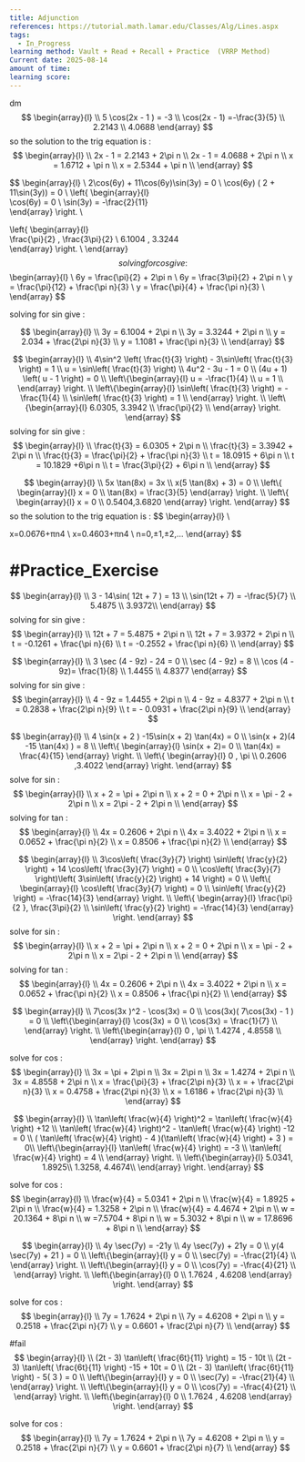 ```yaml
---
title: Adjunction
references: https://tutorial.math.lamar.edu/Classes/Alg/Lines.aspx
tags:
  - In_Progress
learning method: Vault + Read + Recall + Practice  (VRRP Method)
Current date: 2025-08-14
amount of time: 
learning score:
---
```

dm
$$
\begin{array}{l} \\
5 \cos(2x - 1 )  = -3   \\
\cos(2x - 1)  =-\frac{3}{5}  \\
2.2143  \\
4.0688
\end{array}
$$so the solution to the trig equation is  : 
$$
\begin{array}{l} \\
2x - 1  =   2.2143    +  2\pi n      \\
2x - 1  =   4.0688   +  2\pi n       \\
x  =   1.6712    +  \pi n      \\
x  =   2.5344  +  \pi n      \\
\end{array}
$$


$$
\begin{array}{l}  \\
2\cos(6y) +  11\cos(6y)\sin(3y) =   0  \\
\cos(6y) ( 2 +  11\sin(3y))  =  0  \\
\left\{ \begin{array}{l}  
\cos(6y)  =  0   \\
\sin(3y)   =  -\frac{2}{11}  
\end{array}  \right.  \\
 
\left\{ \begin{array}{l}  
\frac{\pi}{2}  , \frac{3\pi}{2} \\
6.1004 ,  3.3244  
\end{array}  \right.  \\
\end{array}
$$
solving for cos give :  
$$
\begin{array}{l} \\
6y   =    \frac{\pi}{2}   +  2\pi n      \\
6y =   \frac{3\pi}{2}   + 2\pi n      \\
y   =    \frac{\pi}{12}   +  \frac{\pi n}{3}      \\
y =   \frac{\pi}{4}   + \frac{\pi n}{3}      \\
\end{array}
$$

solving for  sin give : 

$$
\begin{array}{l} \\
3y  =  6.1004     +  2\pi n      \\
3y =     3.3244    + 2\pi n      \\
y   =    2.034   +  \frac{2\pi n}{3}      \\
y =   1.1081  + \frac{\pi n}{3}      \\
\end{array}
$$





$$
\begin{array}{l}  \\
4\sin^2  \left( \frac{t}{3}  \right)  -  3\sin\left( \frac{t}{3}   \right) =  1     \\
u  = \sin\left( \frac{t}{3} \right) \\
4u^2   -  3u - 1 =  0  \\
(4u + 1) \left( u - 1 \right)    = 0  \\
\left\{\begin{array}{l}
u  =  -\frac{1}{4}   \\
u  =  1 \\ 
\end{array} 
 \right.   \\
\left\{\begin{array}{l}
\sin\left( \frac{t}{3}   \right)  =  -\frac{1}{4}   \\
\sin\left( \frac{t}{3}   \right)   =  1 \\ 
\end{array} 
 \right.  \\
\left\{\begin{array}{l}
6.0305, 3.3942  \\
\frac{\pi}{2} \\ 
\end{array} 
 \right. 
\end{array}
$$
solving for sin give :  
$$
\begin{array}{l} \\
\frac{t}{3}  =   6.0305   +  2\pi n      \\
\frac{t}{3} =   3.3942    + 2\pi n      \\
\frac{t}{3}   =   \frac{\pi}{2}   +  \frac{\pi n}{3}      \\
t  =   18.0915   +  6\pi n      \\
t =   10.1829   +6\pi n     \\
t   =   \frac{3\pi}{2}   + 6\pi n  \\
\end{array}
$$



$$
\begin{array}{l} \\
5x \tan(8x) = 3x   \\
x(5 \tan(8x)  + 3)  =  0  \\
\left\{ \begin{array}{l}
x  =   0  \\
\tan(8x)  = \frac{3}{5}  
\end{array}  \right.   \\
\left\{ \begin{array}{l}
x  =   0  \\
0.5404,3.6820
\end{array}  \right. 
\end{array}
$$so the solution to the trig equation is  : 
$$
\begin{array}{l} \\

x=0.0676+πn4 \\
x=0.4603+πn4 \\
n=0,±1,±2,…
\end{array}
$$


# #Practice_Exercise 




$$
\begin{array}{l}  \\
3 - 14\sin( 12t  +  7 ) =  13    \\
\sin(12t  + 7)  =  -\frac{5}{7}   \\
5.4875  \\
3.9372\\
\end{array}
$$
solving for sin give :  
$$
\begin{array}{l} \\
12t  + 7  =   5.4875   +  2\pi n       \\
12t +  7  =  3.9372    + 2\pi n      \\
t  =  -0.1261   +  \frac{\pi n}{6}      \\
t =   -0.2552  +  \frac{\pi n}{6}     \\
\end{array}
$$ 







$$
\begin{array}{l}  \\
3 \sec (4 -  9z)  - 24 =  0  \\
 \sec (4 -  9z)    =   8  \\
\cos (4  - 9z)=   \frac{1}{8}   \\
1.4455    \\
 4.8377 
\end{array}
$$
solving for sin give :  
$$
\begin{array}{l} \\
4 -  9z =   1.4455   +  2\pi n       \\
4 -  9z  =   4.8377     + 2\pi n      \\
t  = 0.2838  +  \frac{2\pi n}{9}   \\
t =  - 0.0931 +  \frac{2\pi n}{9}     \\
\end{array}
$$ 





$$
\begin{array}{l}  \\
4 \sin(x  + 2  )    -15\sin(x + 2) \tan(4x) = 0    \\
\sin(x + 2)(4  -15 \tan(4x)   )   =   8  \\
\left\{  \begin{array}{l}
\sin(x + 2)=    0  \\
\tan(4x)   =  \frac{4}{15}
\end{array}
  \right.   \\
\left\{  \begin{array}{l}
0  ,   \pi  \\
0.2606 ,3.4022 
\end{array}
  \right. 
\end{array}
$$
 solve for sin :
  $$
\begin{array}{l} \\
x  +  2 =     \pi      +  2\pi n       \\
x  +  2  =    0     + 2\pi n      \\
x  =     \pi    -  2   +  2\pi n       \\
x  =    2\pi    -  2    + 2\pi n      \\
\end{array}
$$
solving for tan  :
$$
\begin{array}{l} \\
4x =    0.2606   +  2\pi n  \\
4x =  3.4022     +  2\pi n     \\
x =    0.0652   +  \frac{\pi n}{2}  \\
x = 0.8506   +  \frac{\pi n}{2}     \\
\end{array}
$$









$$
\begin{array}{l}   \\
3\cos\left( \frac{3y}{7} \right)  \sin\left(  \frac{y}{2} \right) + 14 \cos\left( \frac{3y}{7} \right)   =   0 \\
\cos\left( \frac{3y}{7} \right)\left(  3\sin\left(  \frac{y}{2} \right) + 14 \right)  = 0      \\
\left\{ \begin{array}{l} 
\cos\left( \frac{3y}{7} \right)  = 0    \\
\sin\left(  \frac{y}{2} \right)   = -\frac{14}{3}
\end{array} \right.   \\
\left\{ \begin{array}{l} 
\frac{\pi}{2 }, \frac{3\pi}{2}     \\
\sin\left(  \frac{y}{2} \right)   = -\frac{14}{3}
\end{array} \right. 
\end{array}
$$
 solve for sin :
  $$
\begin{array}{l} \\
x  +  2 =     \pi      +  2\pi n       \\
x  +  2  =    0     + 2\pi n      \\
x  =     \pi    -  2   +  2\pi n       \\
x  =    2\pi    -  2    + 2\pi n      \\
\end{array}
$$
solving for tan  :
$$
\begin{array}{l} \\
4x =    0.2606   +  2\pi n  \\
4x =  3.4022     +  2\pi n     \\
x =    0.0652   +  \frac{\pi n}{2}  \\
x = 0.8506   +  \frac{\pi n}{2}     \\
\end{array}
$$



$$
\begin{array}{l}  \\
7\cos(3x )^2  - \cos(3x)   = 0  \\
\cos(3x)( 7\cos(3x) - 1  )   =   0 \\
\left\{\begin{array}{l}  
 \cos(3x)  =  0  \\
\cos(3x)   =  \frac{1}{7}  \\
\end{array} 
 \right.   \\
\left\{\begin{array}{l}  
0 , \pi   \\
1.4274  ,  4.8558 \\
\end{array} 
 \right.  
\end{array}
$$

 solve for cos :
  $$
\begin{array}{l} \\
3x   =     \pi      +  2\pi n       \\
3x   =        2\pi n       \\
3x =   1.4274    +  2\pi n  \\
3x =  4.8558      +  2\pi n     \\
x   =     \frac{\pi}{3}      +  \frac{2\pi n}{3}       \\
x   =       +  \frac{2\pi n}{3}         \\
x =  0.4758   +  \frac{2\pi n}{3}    \\
x =  1.6186     +  \frac{2\pi n}{3}       \\
\end{array}
$$



$$
\begin{array}{l}  \\
\tan\left( \frac{w}{4} \right)^2     =  \tan\left( \frac{w}{4}  \right)   +12   \\
\tan\left( \frac{w}{4} \right)^2    - \tan\left( \frac{w}{4}  \right)  -12 =   0     \\
( \tan\left( \frac{w}{4}  \right)  -   4 )(\tan\left( \frac{w}{4}  \right) +  3 ) =   0\\
\left\{\begin{array}{l}  
\tan\left( \frac{w}{4}  \right) =  -3 \\
\tan\left( \frac{w}{4}  \right)   =  4  \\
\end{array} 
 \right.   \\
\left\{\begin{array}{l}  
5.0341, 1.8925\\
1.3258, 4.4674\\
\end{array} 
 \right.  
\end{array}
$$



 solve for cos :
  $$
\begin{array}{l} \\
\frac{w}{4}  =   5.0341 +  2\pi n       \\
\frac{w}{4}   =    1.8925   +          2\pi n       \\
\frac{w}{4}  =  1.3258 +  2\pi n  \\ 
\frac{w}{4}  =  4.4674  +   2\pi n   \\
w  =  20.1364  +  8\pi n       \\
w   =7.5704    +         8\pi n     \\
w  =  5.3032  +  8\pi n  \\ 
w  =  17.8696  +  8\pi n   \\
\end{array}
$$








$$
\begin{array}{l}  \\
4y \sec(7y) =  -21y    \\
4y \sec(7y) + 21y  =  0   \\
y(4 \sec(7y) +   21 )     = 0  
\\
\left\{\begin{array}{l}  
y  =  0 \\
\sec(7y)  = -\frac{21}{4}  \\
\end{array} 
 \right.   \\
\left\{\begin{array}{l}  
y  =  0 \\
\cos(7y)  = -\frac{4}{21}  \\
\end{array} 
 \right.   \\
\left\{\begin{array}{l}  
0  \\
1.7624  ,  4.6208
\end{array} 
 \right.  
\end{array}
$$



 solve for cos :
  $$
\begin{array}{l} \\
7y =  1.7624   +  2\pi n       \\
7y   =     4.6208  +          2\pi n       \\
y =  0.2518  +  \frac{2\pi n}{7}       \\
y   =     0.6601   +           \frac{2\pi n}{7}        \\
\end{array}
$$








#fail 
$$
\begin{array}{l}  \\
(2t - 3) \tan\left( \frac{6t}{11} \right)   =  15 - 10t     \\
(2t - 3) \tan\left( \frac{6t}{11} \right)  -15 +  10t  = 0    \\
 (2t - 3) \tan\left( \frac{6t}{11} \right)  - 5(  3  )  = 0   \\ 
\left\{\begin{array}{l}  
y  =  0 \\
\sec(7y)  = -\frac{21}{4}  \\
\end{array} 
 \right.   \\
\left\{\begin{array}{l}  
y  =  0 \\
\cos(7y)  = -\frac{4}{21}  \\
\end{array} 
 \right.   \\
\left\{\begin{array}{l}  
0  \\
1.7624  ,  4.6208
\end{array} 
 \right.  
\end{array}
$$



 solve for cos :
  $$
\begin{array}{l} \\
7y =  1.7624   +  2\pi n       \\
7y   =     4.6208  +          2\pi n       \\
y =  0.2518  +  \frac{2\pi n}{7}       \\
y   =     0.6601   +           \frac{2\pi n}{7}        \\
\end{array}
$$











